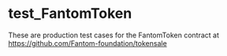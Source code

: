 # test_FantomToken

These are production test cases for the FantomToken contract at https://github.com/Fantom-foundation/tokensale
